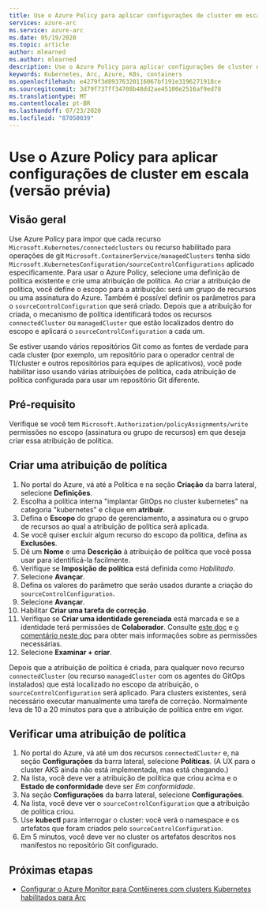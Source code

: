 ```yaml
---
title: Use o Azure Policy para aplicar configurações de cluster em escala (versão prévia)
services: azure-arc
ms.service: azure-arc
ms.date: 05/19/2020
ms.topic: article
author: mlearned
ms.author: mlearned
description: Use o Azure Policy para aplicar configurações de cluster em escala
keywords: Kubernetes, Arc, Azure, K8s, containers
ms.openlocfilehash: e4279f3d89376320116067bf191e3196271918ce
ms.sourcegitcommit: 3d79f737ff34708b48dd2ae45100e2516af9ed78
ms.translationtype: MT
ms.contentlocale: pt-BR
ms.lasthandoff: 07/23/2020
ms.locfileid: "87050039"
---
```

# <a name="use-azure-policy-to-apply-cluster-configurations-at-scale-preview"></a>Use o Azure Policy para aplicar configurações de cluster em escala (versão prévia)

## <a name="overview"></a>Visão geral

Use Azure Policy para impor que cada recurso `Microsoft.Kubernetes/connectedclusters` ou recurso habilitado para operações de git `Microsoft.ContainerService/managedClusters` tenha sido `Microsoft.KubernetesConfiguration/sourceControlConfigurations` aplicado especificamente. Para usar o Azure Policy, selecione uma definição de política existente e crie uma atribuição de política. Ao criar a atribuição de política, você define o escopo para a atribuição: será um grupo de recursos ou uma assinatura do Azure. Também é possível definir os parâmetros para o `sourceControlConfiguration` que será criado. Depois que a atribuição for criada, o mecanismo de política identificará todos os recursos `connectedCluster` ou `managedCluster` que estão localizados dentro do escopo e aplicará o `sourceControlConfiguration` a cada um.

Se estiver usando vários repositórios Git como as fontes de verdade para cada cluster (por exemplo, um repositório para o operador central de TI/cluster e outros repositórios para equipes de aplicativos), você pode habilitar isso usando várias atribuições de política, cada atribuição de política configurada para usar um repositório Git diferente.

## <a name="prerequisite"></a>Pré-requisito

Verifique se você tem `Microsoft.Authorization/policyAssignments/write` permissões no escopo (assinatura ou grupo de recursos) em que deseja criar essa atribuição de política.

## <a name="create-a-policy-assignment"></a>Criar uma atribuição de política

1. No portal do Azure, vá até a Política e na seção **Criação** da barra lateral, selecione **Definições**.
2. Escolha a política interna "implantar GitOps no cluster kubernetes" na categoria "kubernetes" e clique em **atribuir**.
3. Defina o **Escopo** do grupo de gerenciamento, a assinatura ou o grupo de recursos ao qual a atribuição de política será aplicada.
4. Se você quiser excluir algum recurso do escopo da política, defina as **Exclusões**.
5. Dê um **Nome** e uma **Descrição** à atribuição de política que você possa usar para identificá-la facilmente.
6. Verifique se **Imposição de política** está definida como *Habilitado*.
7. Selecione **Avançar**.
8. Defina os valores do parâmetro que serão usados durante a criação do `sourceControlConfiguration`.
9. Selecione **Avançar**.
10. Habilitar **Criar uma tarefa de correção**.
11. Verifique se **Criar uma identidade gerenciada** está marcada e se a identidade terá permissões de **Colaborador**. Consulte [este doc](../../governance/policy/assign-policy-portal.md) e [o comentário neste doc](../../governance/policy/how-to/remediate-resources.md) para obter mais informações sobre as permissões necessárias.
12. Selecione **Examinar + criar**.

Depois que a atribuição de política é criada, para qualquer novo recurso `connectedCluster` (ou recurso `managedCluster` com os agentes do GitOps instalados) que está localizado no escopo da atribuição, o `sourceControlConfiguration` será aplicado. Para clusters existentes, será necessário executar manualmente uma tarefa de correção. Normalmente leva de 10 a 20 minutos para que a atribuição de política entre em vigor.

## <a name="verify-a-policy-assignment"></a>Verificar uma atribuição de política

1. No portal do Azure, vá até um dos recursos `connectedCluster` e, na seção **Configurações**  da barra lateral, selecione **Políticas**. (A UX para o cluster AKS ainda não está implementada, mas está chegando.)
2. Na lista, você deve ver a atribuição de política que criou acima e o **Estado de conformidade** deve ser *Em conformidade*.
3. Na seção **Configurações** da barra lateral, selecione **Configurações**.
4. Na lista, você deve ver o `sourceControlConfiguration` que a atribuição de política criou.
5. Use **kubectl** para interrogar o cluster: você verá o namespace e os artefatos que foram criados pelo `sourceControlConfiguration`.
6. Em 5 minutos, você deve ver no cluster os artefatos descritos nos manifestos no repositório Git configurado.

## <a name="next-steps"></a>Próximas etapas

* [Configurar o Azure Monitor para Contêineres com clusters Kubernetes habilitados para Arc](../../azure-monitor/insights/container-insights-enable-arc-enabled-clusters.md)
